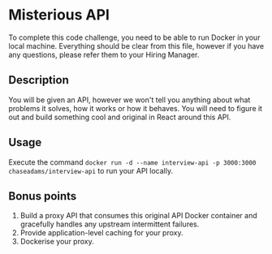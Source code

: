 # Misterious API
To complete this code challenge, you need to be able to run Docker in your local machine. Everything should be clear from this file, however if you have any questions, please refer them to your Hiring Manager.

## Description
You will be given an API, however we won't tell you anything about what problems it solves, how it works or how it behaves. You will need to figure it out and build something cool and original in React around this API.

## Usage
Execute the command `docker run -d --name interview-api -p 3000:3000 chaseadams/interview-api` to run your API locally.

## Bonus points

1. Build a proxy API that consumes this original API Docker container and gracefully handles any upstream intermittent failures.
2. Provide application-level caching for your proxy.
3. Dockerise your proxy.